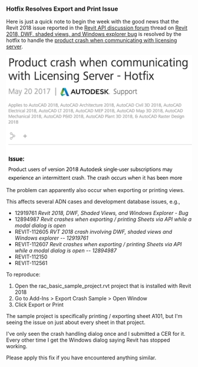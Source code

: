 <head>
<meta http-equiv="Content-Type" content="text/html; charset=utf-8">
<link rel="stylesheet" type="text/css" href="bc.css">
<script src="run_prettify.js" type="text/javascript"></script>
<!--
<script src="https://google-code-prettify.googlecode.com/svn/loader/run_prettify.js" type="text/javascript"></script>
-->
</head>

<!---

- https://knowledge.autodesk.com/support/autocad/troubleshooting/caas/sfdcarticles/sfdcarticles/Product-crash-when-communicating-with-Licensing-Server-Hotfix.html
  RE: Revit 2018 Print/Export API - API General - Revit Preview
  https://beta.autodesk.com/r/?6d997bdadada4533a0b998dd2dcc6b9a
  Revit crashes on exporting and printing most sheets if there is a modal dialogue open.  This worked on all previous versions of Revit...
  adn case 12894987 [Revit crashes when exporting / printing Sheets via API while a modal dialog is open]
  REVIT-112605 [RVT 2018 crash involving DWF, shaded views and Windows explorer -- 12919761] 
  REVIT-112607 [Revit crashes when exporting / printing Sheets via API while a modal dialog is open -- 12894987]

  To reproduce...
1. Open the rac_basic_sample_project.rvt project that is installed with Revit 2018
2. Go to Add-Ins > Export Crash Sample > Open Window
3. Click Export or Print
The sample project is specifically printing / exporting sheet A101, but I'm seeing the issue on just about every sheet in that project.
I've only seen the crash handling dialog once and I submitted the report (CER_146767270).  Every other time I get the Windows dialog saying Revit has stopped working.
I reviewed the CERs that you have reported (Thanks for submitting them!). Unfortunately, it looks like you are hitting a licensing issue that can occur when the software cannot establish communication with the Autodesk licensing servers. We are currently working to resolve the issue as quickly as possible. We do apologize for the inconvenience!
REVIT-112150
REVIT-112561
The issue is not addressed in the 2018.0.1 release coming out today.    
[Product crash when communicating with Licensing Server](http://knowledge.autodesk.com/article/Product-crash-when-communicating-with-Licensing-Server-Hotfix)

12919761 [Revit 2018, DWF, Shaded Views, and Windows Explorer - Bug]
https://forums.autodesk.com/t5/revit-api-forum/revit-2018-dwf-shaded-views-and-windows-explorer-bug/m-p/7043102

 @AutodeskForge #ForgeDevCon #RevitAPI @AutodeskRevit #adsk #aec #bim #dynamobim 

Here is just a quick note to begin the week with the good news that the Revit 2018 issue reported in the Revit API discussion forum thread on Revit 2018, DWF, shaded views, and Windows explorer bug is resolved by the hotfix to handle the product crash when communicating with licensing server. It can apparently also occur when exporting or printing views...

-->

### Hotfix Resolves Export and Print Issue

Here is just a quick note to begin the week with the good news that the Revit 2018 issue reported in 
the [Revit API discussion forum](http://forums.autodesk.com/t5/revit-api-forum/bd-p/160) thread
on [Revit 2018, DWF, shaded views, and Windows explorer bug](https://forums.autodesk.com/t5/revit-api-forum/revit-2018-dwf-shaded-views-and-windows-explorer-bug/m-p/7043102) is
resolved by the hotfix to handle 
the [product crash when communicating with licensing server](http://knowledge.autodesk.com/article/Product-crash-when-communicating-with-Licensing-Server-Hotfix).

<center>
<img src="img/2017-05-20_hotfix.png" alt="Hotfix May 20" width="527">
</center>

The problem can apparently also occur when exporting or printing views.

This affects several ADN cases and development database issues, e.g., 

- 12919761 *Revit 2018, DWF, Shaded Views, and Windows Explorer - Bug*
- 12894987 *Revit crashes when exporting / printing Sheets via API while a modal dialog is open*
- REVIT-112605 *RVT 2018 crash involving DWF, shaded views and Windows explorer -- 12919761* 
- REVIT-112607 *Revit crashes when exporting / printing Sheets via API while a modal dialog is open -- 12894987*
- REVIT-112150
- REVIT-112561

To reproduce:

1. Open the rac_basic_sample_project.rvt project that is installed with Revit 2018
2. Go to Add-Ins &gt; Export Crash Sample &gt; Open Window
3. Click Export or Print

The sample project is specifically printing / exporting sheet A101, but I'm seeing the issue on just about every sheet in that project.

I've only seen the crash handling dialog once and I submitted a CER for it. Every other time I get the Windows dialog saying Revit has stopped working.

Please apply this fix if you have encountered anything similar.
